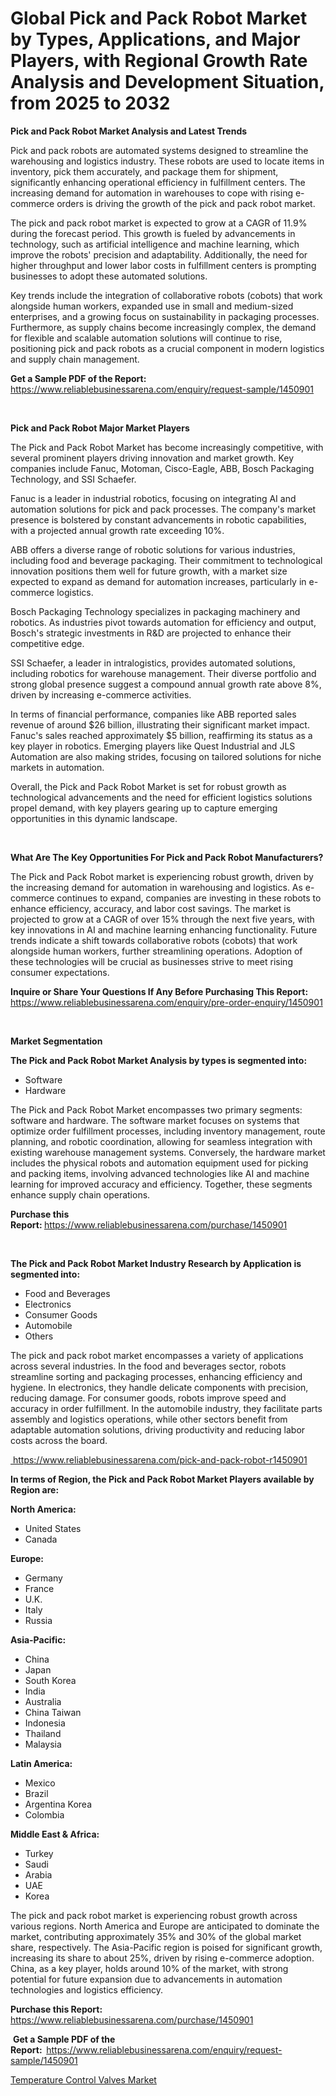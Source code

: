 <p><h1>Global Pick and Pack Robot Market by Types, Applications, and Major Players, with Regional Growth Rate Analysis and Development Situation, from 2025 to 2032</h1></p><p><strong>Pick and Pack Robot Market Analysis and Latest Trends</strong></p>
<p><p>Pick and pack robots are automated systems designed to streamline the warehousing and logistics industry. These robots are used to locate items in inventory, pick them accurately, and package them for shipment, significantly enhancing operational efficiency in fulfillment centers. The increasing demand for automation in warehouses to cope with rising e-commerce orders is driving the growth of the pick and pack robot market.</p><p>The pick and pack robot market is expected to grow at a CAGR of 11.9% during the forecast period. This growth is fueled by advancements in technology, such as artificial intelligence and machine learning, which improve the robots' precision and adaptability. Additionally, the need for higher throughput and lower labor costs in fulfillment centers is prompting businesses to adopt these automated solutions.</p><p>Key trends include the integration of collaborative robots (cobots) that work alongside human workers, expanded use in small and medium-sized enterprises, and a growing focus on sustainability in packaging processes. Furthermore, as supply chains become increasingly complex, the demand for flexible and scalable automation solutions will continue to rise, positioning pick and pack robots as a crucial component in modern logistics and supply chain management.</p></p>
<p><strong>Get a Sample PDF of the Report:&nbsp;</strong> <a href="https://www.reliablebusinessarena.com/enquiry/request-sample/1450901?utm_campaign=3015&utm_medium=2&utm_source=Github&utm_content=ia&utm_term=09042025&utm_id=pick-and-pack-robot">https://www.reliablebusinessarena.com/enquiry/request-sample/1450901</a></p>
<p>&nbsp;</p>
<p><strong>Pick and Pack Robot Major Market Players</strong></p>
<p><p>The Pick and Pack Robot Market has become increasingly competitive, with several prominent players driving innovation and market growth. Key companies include Fanuc, Motoman, Cisco-Eagle, ABB, Bosch Packaging Technology, and SSI Schaefer.</p><p>Fanuc is a leader in industrial robotics, focusing on integrating AI and automation solutions for pick and pack processes. The company's market presence is bolstered by constant advancements in robotic capabilities, with a projected annual growth rate exceeding 10%.</p><p>ABB offers a diverse range of robotic solutions for various industries, including food and beverage packaging. Their commitment to technological innovation positions them well for future growth, with a market size expected to expand as demand for automation increases, particularly in e-commerce logistics.</p><p>Bosch Packaging Technology specializes in packaging machinery and robotics. As industries pivot towards automation for efficiency and output, Bosch's strategic investments in R&D are projected to enhance their competitive edge.</p><p>SSI Schaefer, a leader in intralogistics, provides automated solutions, including robotics for warehouse management. Their diverse portfolio and strong global presence suggest a compound annual growth rate above 8%, driven by increasing e-commerce activities.</p><p>In terms of financial performance, companies like ABB reported sales revenue of around $26 billion, illustrating their significant market impact. Fanuc's sales reached approximately $5 billion, reaffirming its status as a key player in robotics. Emerging players like Quest Industrial and JLS Automation are also making strides, focusing on tailored solutions for niche markets in automation.</p><p>Overall, the Pick and Pack Robot Market is set for robust growth as technological advancements and the need for efficient logistics solutions propel demand, with key players gearing up to capture emerging opportunities in this dynamic landscape.</p></p>
<p>&nbsp;</p>
<p><strong>What Are The Key Opportunities For Pick and Pack Robot Manufacturers?</strong></p>
<p><p>The Pick and Pack Robot market is experiencing robust growth, driven by the increasing demand for automation in warehousing and logistics. As e-commerce continues to expand, companies are investing in these robots to enhance efficiency, accuracy, and labor cost savings. The market is projected to grow at a CAGR of over 15% through the next five years, with key innovations in AI and machine learning enhancing functionality. Future trends indicate a shift towards collaborative robots (cobots) that work alongside human workers, further streamlining operations. Adoption of these technologies will be crucial as businesses strive to meet rising consumer expectations.</p></p>
<p><strong>Inquire or Share Your Questions If Any Before Purchasing This Report:</strong> <a href="https://www.reliablebusinessarena.com/enquiry/pre-order-enquiry/1450901?utm_campaign=3015&utm_medium=2&utm_source=Github&utm_content=ia&utm_term=09042025&utm_id=pick-and-pack-robot">https://www.reliablebusinessarena.com/enquiry/pre-order-enquiry/1450901</a></p>
<p>&nbsp;</p>
<p><strong>Market Segmentation</strong></p>
<p><strong>The Pick and Pack Robot Market Analysis by types is segmented into:</strong></p>
<p><ul><li>Software</li><li>Hardware</li></ul></p>
<p><p>The Pick and Pack Robot Market encompasses two primary segments: software and hardware. The software market focuses on systems that optimize order fulfillment processes, including inventory management, route planning, and robotic coordination, allowing for seamless integration with existing warehouse management systems. Conversely, the hardware market includes the physical robots and automation equipment used for picking and packing items, involving advanced technologies like AI and machine learning for improved accuracy and efficiency. Together, these segments enhance supply chain operations.</p></p>
<p><strong>Purchase this Report:&nbsp;</strong><a href="https://www.reliablebusinessarena.com/purchase/1450901?utm_campaign=3015&utm_medium=2&utm_source=Github&utm_content=ia&utm_term=09042025&utm_id=pick-and-pack-robot">https://www.reliablebusinessarena.com/purchase/1450901</a></p>
<p>&nbsp;</p>
<p><strong>The Pick and Pack Robot Market Industry Research by Application is segmented into:</strong></p>
<p><ul><li>Food and Beverages</li><li>Electronics</li><li>Consumer Goods</li><li>Automobile</li><li>Others</li></ul></p>
<p><p>The pick and pack robot market encompasses a variety of applications across several industries. In the food and beverages sector, robots streamline sorting and packaging processes, enhancing efficiency and hygiene. In electronics, they handle delicate components with precision, reducing damage. For consumer goods, robots improve speed and accuracy in order fulfillment. In the automobile industry, they facilitate parts assembly and logistics operations, while other sectors benefit from adaptable automation solutions, driving productivity and reducing labor costs across the board.</p></p>
<p><a href="https://www.reliablebusinessarena.com/pick-and-pack-robot-r1450901?utm_campaign=3015&utm_medium=2&utm_source=Github&utm_content=ia&utm_term=09042025&utm_id=pick-and-pack-robot">&nbsp;https://www.reliablebusinessarena.com/pick-and-pack-robot-r1450901</a></p>
<p><strong>In terms of Region, the Pick and Pack Robot Market Players available by Region are:</strong></p>
<p>
    <p> <strong> North America: </strong>
        <ul>
            <li>United States</li>
            <li>Canada</li>
        </ul>
        </p> 
    <p> <strong> Europe: </strong>
        <ul>
            <li>Germany</li>
            <li>France</li>
            <li>U.K.</li>
            <li>Italy</li>
            <li>Russia</li>
        </ul>
        </p> 
    <p> <strong> Asia-Pacific: </strong>
        <ul>
            <li>China</li>
            <li>Japan</li>
            <li>South Korea</li>
            <li>India</li>
            <li>Australia</li>
            <li>China Taiwan</li>
            <li>Indonesia</li>
            <li>Thailand</li>
            <li>Malaysia</li>
        </ul>
        </p> 
    <p> <strong> Latin America: </strong>
        <ul>
            <li>Mexico</li>
            <li>Brazil</li>
            <li>Argentina Korea</li>
            <li>Colombia</li>
        </ul>
        </p> 
    <p> <strong> Middle East & Africa: </strong>
        <ul>
            <li>Turkey</li>
            <li>Saudi</li>
            <li>Arabia</li>
            <li>UAE</li>
            <li>Korea</li>
        </ul>
    </p>
    </p>
<p><p>The pick and pack robot market is experiencing robust growth across various regions. North America and Europe are anticipated to dominate the market, contributing approximately 35% and 30% of the global market share, respectively. The Asia-Pacific region is poised for significant growth, increasing its share to about 25%, driven by rising e-commerce adoption. China, as a key player, holds around 10% of the market, with strong potential for future expansion due to advancements in automation technologies and logistics efficiency.</p></p>
<p><strong>Purchase this Report: </strong><a href="https://www.reliablebusinessarena.com/purchase/1450901?utm_campaign=3015&utm_medium=2&utm_source=Github&utm_content=ia&utm_term=09042025&utm_id=pick-and-pack-robot">https://www.reliablebusinessarena.com/purchase/1450901</a></p>
<p>&nbsp;<strong>Get a Sample PDF of the Report:&nbsp;&nbsp;</strong><a href="https://www.reliablebusinessarena.com/enquiry/request-sample/1450901?utm_campaign=3015&utm_medium=2&utm_source=Github&utm_content=ia&utm_term=09042025&utm_id=pick-and-pack-robot">https://www.reliablebusinessarena.com/enquiry/request-sample/1450901</a></p>
<p><strong></strong></p>
<p><p><a href="https://github.com/stephaniwo144/Market-Research-Report-List-1/blob/main/temperature-control-valves-market.md?utm_campaign=3015&utm_medium=2&utm_source=Github&utm_content=ia&utm_term=09042025&utm_id=pick-and-pack-robot">Temperature Control Valves Market</a></p></p>